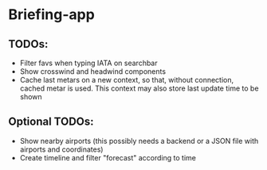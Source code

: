 # Briefing-app

## TODOs:
- Filter favs when typing IATA on searchbar
- Show crosswind and headwind components
- Cache last metars on a new context, so that, without connection, cached metar is used. This context may also store last update time to be shown

## Optional TODOs:
- Show nearby airports (this possibly needs a backend or a JSON file with airports and coordinates)
- Create timeline and filter "forecast" according to time